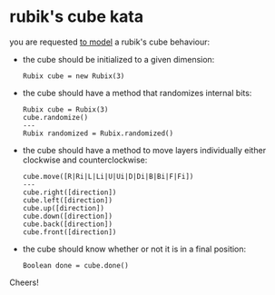 rubik's cube kata
===

you are requested [to model][0] a rubik's cube behaviour:

- the cube should be initialized to a given dimension:
  ```
  Rubix cube = new Rubix(3)
  ```

- the cube should have a method that randomizes internal bits:
  ```
  Rubix cube = Rubix(3)
  cube.randomize()
  ---
  Rubix randomized = Rubix.randomized()
  ```

- the cube should have a method to move layers individually either clockwise and counterclockwise:
  ```
  cube.move([R|Ri|L|Li|U|Ui|D|Di|B|Bi|F|Fi])
  ---
  cube.right([direction])
  cube.left([direction])
  cube.up([direction])
  cube.down([direction])
  cube.back([direction])
  cube.front([direction])
  ```

- the cube should know whether or not it is in a final position:
  ```
  Boolean done = cube.done()
  ```

Cheers!

[0]: https://en.wikipedia.org/wiki/All_models_are_wrong
